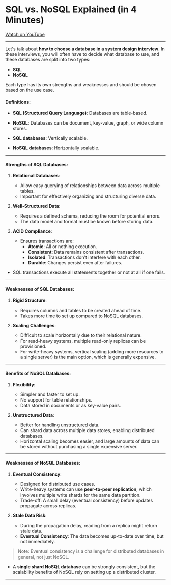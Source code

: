 # SQL vs. NoSQL Explained (in 4 Minutes)

[Watch on YouTube](https://www.youtube.com/watch?v=_Ss42Vb1SU4)

---


Let's talk about **how to choose a database in a system design interview**. In these interviews, you will often have to decide what database to use, and these databases are split into two types:

- **SQL**
- **NoSQL**

Each type has its own strengths and weaknesses and should be chosen based on the use case.  

#### Definitions:
- **SQL (Structured Query Language)**: Databases are table-based.  
- **NoSQL**: Databases can be document, key-value, graph, or wide column stores.  

- **SQL databases**: Vertically scalable.  
- **NoSQL databases**: Horizontally scalable.

---


#### Strengths of SQL Databases:

1. **Relational Databases**:
   - Allow easy querying of relationships between data across multiple tables.
   - Important for effectively organizing and structuring diverse data.

2. **Well-Structured Data**:
   - Requires a defined schema, reducing the room for potential errors.
   - The data model and format must be known before storing data.

3. **ACID Compliance**:
   - Ensures transactions are:
     - **Atomic**: All or nothing execution.
     - **Consistent**: Data remains consistent after transactions.
     - **Isolated**: Transactions don't interfere with each other.
     - **Durable**: Changes persist even after failures.

- SQL transactions execute all statements together or not at all if one fails.

---


#### Weaknesses of SQL Databases:

1. **Rigid Structure**:
   - Requires columns and tables to be created ahead of time.
   - Takes more time to set up compared to NoSQL databases.

2. **Scaling Challenges**:
   - Difficult to scale horizontally due to their relational nature.
   - For read-heavy systems, multiple read-only replicas can be provisioned.
   - For write-heavy systems, vertical scaling (adding more resources to a single server) is the main option, which is generally expensive.

---


#### Benefits of NoSQL Databases:

1. **Flexibility**:
   - Simpler and faster to set up.
   - No support for table relationships.
   - Data stored in documents or as key-value pairs.

2. **Unstructured Data**:
   - Better for handling unstructured data.
   - Can shard data across multiple data stores, enabling distributed databases.
   - Horizontal scaling becomes easier, and large amounts of data can be stored without purchasing a single expensive server.

---


#### Weaknesses of NoSQL Databases:

1. **Eventual Consistency**:
   - Designed for distributed use cases.
   - Write-heavy systems can use **peer-to-peer replication**, which involves multiple write shards for the same data partition.
   - Trade-off: A small delay (eventual consistency) before updates propagate across replicas.

2. **Stale Data Risk**:
   - During the propagation delay, reading from a replica might return stale data.
   - **Eventual Consistency**: The data becomes up-to-date over time, but not immediately.

> Note: Eventual consistency is a challenge for distributed databases in general, not just NoSQL.

- A **single shard NoSQL database** can be strongly consistent, but the scalability benefits of NoSQL rely on setting up a distributed cluster.

---

